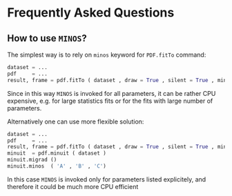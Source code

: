 # Frequently Asked Questions 

## How to use `MINOS`?

The simplest way is to rely on `minos` keyword for `PDF.fitTo` command:
```python
dataset = ...
pdf     = ... 
result, frame = pdf.fitTo ( dataset , draw = True , silent = True , minos = True ) 
``` 
Since in this way `MINOS` is invoked for all parameters, it   can be rather CPU expensive, e.g. for large statistics fits or for the fits with large number of parameters. 

Alternatively one can use more flexible solution:
```python
dataset = ...
pdf     = ... 
result, frame = pdf.fitTo ( dataset , draw = True , silent = True , minos = True ) 
minuit  = pdf.minuit ( dataset )
minuit.migrad ()  
minuit.minos  ( 'A' , 'B' , 'C')
``` 
In this case `MINOS` is invoked only for parameters listed explicitely, and therefore it could be much more CPU efficient
